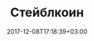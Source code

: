 ---
title: "Стейблкоин"
date: 2017-12-08T17:18:39+03:00
tag: "wiki"
info:
    one: "криптовалюта"
    two: "Стейблкоин (stable coin) — криптовалюта, стоимость которой привязана к активу со стабильной ценой, например доллару или золоту. Самые популярные примеры стейблкоинов — Tether USDT и TrueUSD."
---